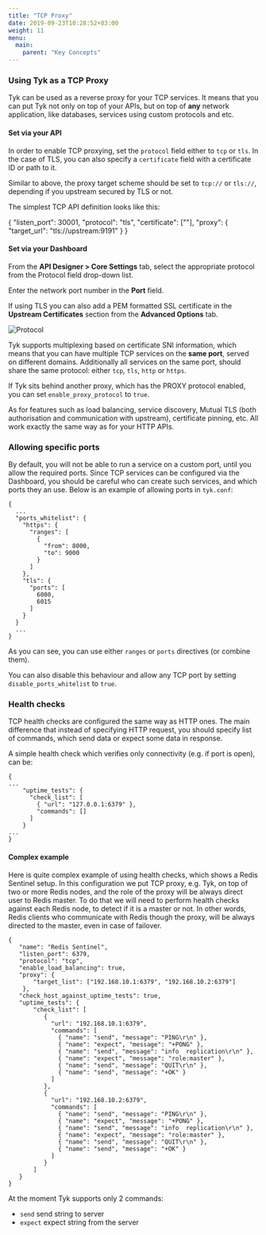 ```yaml
---
title: "TCP Proxy"
date: 2019-09-23T10:28:52+03:00
weight: 11
menu:
  main:
    parent: "Key Concepts"
---
```


### Using Tyk as a TCP Proxy

Tyk can be used as a reverse proxy for your TCP services. It means that you can put Tyk not only on top of your APIs, but on top of **any** network application, like databases, services using custom protocols and etc.

#### Set via your API

In order to enable TCP proxying, set the `protocol` field either to `tcp` or `tls`. In the case of TLS, you can also specify a `certificate` field with a certificate ID or path to it.

Similar to above, the proxy target scheme should be set to `tcp://` or `tls://`, depending if you upstream secured by TLS or not.

The simplest TCP API definition looks like this:

{
  "listen_port": 30001,
  "protocol": "tls",
  "certificate": ["<cert-id>"],
  "proxy": {
    "target_url": "tls://upstream:9191"
  }
}

#### Set via your Dashboard

From the **API Designer > Core Settings** tab, select the appropriate protocol from the Protocol field drop-down list.

Enter the network port number in the **Port** field.

If using TLS you can also add a PEM formatted SSL certificate in the **Upstream Certificates** section from the **Advanced Options** tab.

![Protocol](img/2.10/protocol_and_port.png)

Tyk supports multiplexing based on certificate SNI information, which means that you can have multiple TCP services on the **same port**, served on different domains. Additionally all services on the same port, should share the same protocol: either `tcp`, `tls`, `http` or `https`.

If Tyk sits behind another proxy, which has  the PROXY protocol enabled, you can set `enable_proxy_protocol` to `true`. 

As for features such as load balancing, service discovery, Mutual TLS (both authorisation and communication with upstream), certificate pinning, etc. All work exactly the same way as for your HTTP APIs. 

### Allowing specific ports

By default, you will not be able to run a service on a custom port, until you allow the required ports. 
Since TCP services can be configured via the Dashboard, you should be careful who can create such services, and which ports they an use. Below is an example of allowing ports in `tyk.conf`:

```
{
  ...
  "ports_whitelist": {
    "https": {
      "ranges": [
        {
          "from": 8000,
          "to": 9000
        }
      ]
    },
    "tls": {
      "ports": [
        6000,
        6015
      ]
    }
  }
  ...
}
```

As you can see, you can use either `ranges` or `ports` directives (or combine them). 

You can also disable this behaviour and allow any TCP port by setting `disable_ports_whitelist` to `true`.


### Health checks

TCP health checks are configured the same way as HTTP ones.
The main difference that instead of specifying HTTP request, you should specify list of commands, which send data or expect some data in response. 

A simple health check which verifies only connectivity (e.g. if port is open), can be: 

```{.copyWrapper}
{
...
	"uptime_tests": {
	  "check_list": [
	    { "url": "127.0.0.1:6379" },
        "commands": []
	  ]
	}
...
}
```

#### Complex example

Here is quite complex example of using health checks, which shows a Redis Sentinel setup. In this configuration we put TCP proxy, e.g. Tyk, on top of two or more Redis nodes, and the role of the proxy will be always direct user to Redis master. To do that we will need to perform health checks against each Redis node, to detect if it is a master or not. In other words, Redis clients who communicate with Redis though the proxy, will be always directed to the master, even in case of failover. 

```{.copyWrapper}
{
   "name": "Redis Sentinel",
   "listen_port": 6379,
   "protocol": "tcp",
   "enable_load_balancing": true,
   "proxy": {
	   "target_list": ["192.168.10.1:6379", "192.168.10.2:6379"]
	},
   "check_host_against_uptime_tests": true,
   "uptime_tests": {
       "check_list": [
          {
			"url": "192.168.10.1:6379",
            "commands": [
              { "name": "send", "message": "PING\r\n" },
              { "name": "expect", "message": "+PONG" },
              { "name": "send", "message": "info  replication\r\n" },
              { "name": "expect", "message": "role:master" },
              { "name": "send", "message": "QUIT\r\n" }, 
              { "name": "send", "message": "+OK" }
            ]
          },
          {
			"url": "192.168.10.2:6379",
            "commands": [
              { "name": "send", "message": "PING\r\n" },
              { "name": "expect", "message": "+PONG" },
              { "name": "send", "message": "info  replication\r\n" },
              { "name": "expect", "message": "role:master" },
              { "name": "send", "message": "QUIT\r\n" }, 
              { "name": "send", "message": "+OK" }
            ]
          }
       ]
   }
}
```

At the moment Tyk supports only 2 commands:
 - `send`  send string to server
- `expect`  expect string from the server


[1]: /img/dashboard/system-management/api-protocol.png
